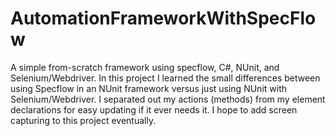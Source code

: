 # AutomationFrameworkWithSpecFlow
A simple from-scratch framework using specflow, C#, NUnit, and Selenium/Webdriver.
In this project I learned the small differences between using Specflow in an NUnit framework versus just using NUnit with Selenium/Webdriver. 
I separated out my actions (methods) from my element declarations for easy updating if it ever needs it. 
I hope to add screen capturing to this project eventually.
